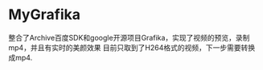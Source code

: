 # MyGrafika
整合了Archive百度SDK和google开源项目Grafika，实现了视频的预览，录制mp4，并且有实时的美颜效果
目前只取到了H264格式的视频，下一步需要转换成mp4.
